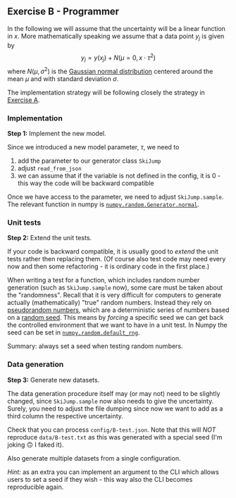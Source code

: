 ## Exercise B - Programmer

In the following we will assume that the uncertainty will be a linear function in $x$.
More mathematically speaking we assume that a data point $y_j$ is given by
$$y_j = y(x_j) + N(\mu=0, x \cdot \tau^2)$$
where $N(\mu,\sigma^2)$ is the [Gaussian normal distribution](https://en.wikipedia.org/wiki/Normal_distribution)
centered around the mean $\mu$ and with standard deviation $\sigma$.

The implementation strategy will be following closely the strategy in [Exercise A](./3-Programmer.md).

### Implementation

**Step 1:** Implement the new model.

Since we introduced a new model parameter, $\tau$, we need to
1. add the parameter to our generator class `SkiJump`
1. adjust `read_from_json`
1. we can assume that if the variable is not defined in the config, it is 0 - this way the code will be backward compatible

Once we have access to the parameter, we need to adjust `SkiJump.sample`.
The relevant function in numpy is [`numpy.random.Generator.normal`](https://numpy.org/doc/stable/reference/random/generated/numpy.random.Generator.normal.html#numpy.random.Generator.normal).

### Unit tests

**Step 2:** Extend the unit tests.

If your code is backward compatible, it is usually good to _extend_ the unit tests rather then replacing them.
(Of course also test code may need every now and then some refactoring - it is ordinary code in the first place.)

When writing a test for a function, which includes random number generation (such as `SkiJump.sample` now), some care must be taken
about the "randomness".
Recall that it is very difficult for computers to generate actually (mathematically) "true" random numbers.
Instead they rely on [pseudorandom numbers](https://en.wikipedia.org/wiki/Pseudorandom_number_generator), which are a deterministic
series of numbers based on a [random seed](https://en.wikipedia.org/wiki/Random_seed).
This means by _forcing_ a specific seed we can get back the controlled environment that we want to have in a unit test.
In Numpy the seed can be set in [`numpy.random.default_rng`](https://numpy.org/doc/stable/reference/random/generator.html#numpy.random.default_rng).

Summary: always set a seed when testing random numbers.

### Data generation

**Step 3:** Generate new datasets.

The data generation procedure itself may (or may not) need to be slightly changed, since `SkiJump.sample` now also needs to give the uncertainty.
Surely, you need to adjust the file dumping since now we want to add as a third column the respective uncertainty.

Check that you can process `config/B-test.json`. Note that this will _NOT_ reproduce `data/B-test.txt` as this was generated with
a special seed (I'm joking :upside_down_face: I faked it).

Also generate multiple datasets from a single configuration.

_Hint:_ as an extra you can implement an argument to the CLI which allows users to set a seed if they wish - this way also the CLI becomes
reproducible again.
